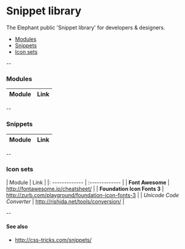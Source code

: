 Snippet library
========

The Elephant public 'Snippet library' for developers & designers.

*   [Modules](#modules)
*   [Snippets](#snippets)
*   [Icon sets](#icon-sets)

--

### Modules

| Module | Link |
| :------------- | :------------- |

--

### Snippets

| Module | Link |
| :------------- | :------------- |

--

### Icon sets

| Module | Link |
|: ------------- | :------------- |
| **Font Awesome** | http://fontawesome.io/cheatsheet/ |
| **Foundation Icon Fonts 3** | http://zurb.com/playground/foundation-icon-fonts-3 |
| *Unicode Code Converter* | http://rishida.net/tools/conversion/ |

--

#### See also
*   http://css-tricks.com/snippets/
